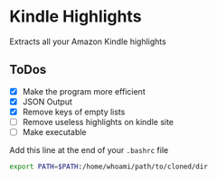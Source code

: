 # Kindle Highlights

Extracts all your Amazon Kindle highlights

## ToDos

- [x] Make the program more efficient
- [x] JSON Output
- [x] Remove keys of empty lists
- [ ] Remove useless highlights on kindle site
- [ ] Make executable

Add this line at the end of your `.bashrc` file

```bash
export PATH=$PATH:/home/whoami/path/to/cloned/dir
```

